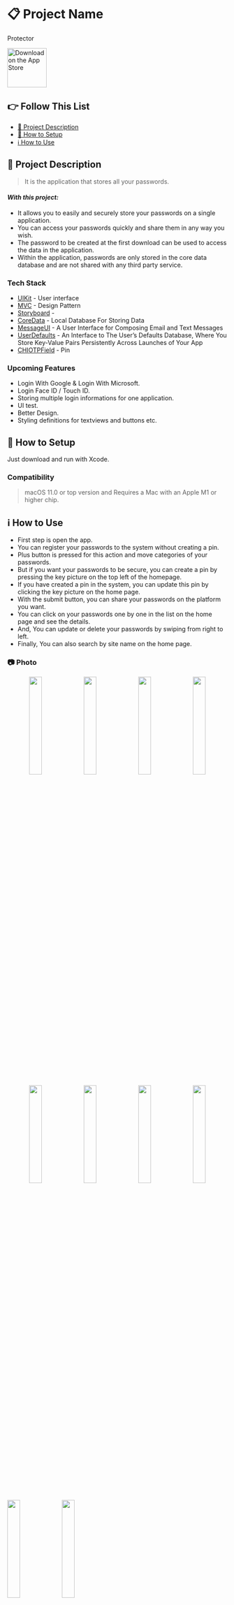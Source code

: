 # 📋 Project Name
Protector

<a href="https://apps.apple.com/tr/app/protector/id1667545548?l=tr" target="_blank"><img src="https://user-images.githubusercontent.com/49414644/215282404-d930a425-165c-435a-b2ac-a97bddfeb162.png" alt="Download on the App Store" height="90"/></a>

## 👉 Follow This List

- [🎯 Project Description](#-project-description)
- [🔧 How to Setup](#-how-to-setup)
- [ℹ️ How to Use](#-how-to-use)

## 🎯 Project Description 
> It is the application that stores all your passwords.

#### _With this project:_
- It allows you to easily and securely store your passwords on a single application.
- You can access your passwords quickly and share them in any way you wish.
- The password to be created at the first download can be used to access the data in the application.
- Within the application, passwords are only stored in the core data database and are not shared with any third party service.

### Tech Stack
- [UIKit] - User interface
- [MVC] - Design Pattern
- [Storyboard] -
- [CoreData] - Local Database For Storing Data
- [MessageUI] - A User Interface for Composing Email and Text Messages
- [UserDefaults] - An Interface to The User’s Defaults Database, Where You Store Key-Value Pairs Persistently Across Launches of Your App
- [CHIOTPField] - Pin

### Upcoming Features
- Login With Google & Login With Microsoft.
- Login Face ID / Touch ID.
- Storing multiple login informations for one application.
- UI test.
- Better Design.
- Styling definitions for textviews and buttons etc.

## 🔧 How to Setup
Just download and run with Xcode.
### Compatibility
>  macOS 11.0 or top version and Requires a Mac with an Apple M1 or higher chip.

## ℹ️ How to Use
- First step is open the app.
- You can register your passwords to the system without creating a pin.
- Plus button is pressed for this action and move categories of your passwords.
- But if you want your passwords to be secure, you can create a pin by pressing the key picture on the top left of the homepage.
- If you have created a pin in the system, you can update this pin by clicking the key picture on the home page.
- With the submit button, you can share your passwords on the platform you want.
- You can click on your passwords one by one in the list on the home page and see the details.
- And, You can update or delete your passwords by swiping from right to left.
- Finally, You can also search by site name on the home page.

### 📷 Photo
<p align="center">
<img src="https://user-images.githubusercontent.com/49414644/217657574-ee4f4b7d-be26-4443-bd1a-9d41e068a7d8.png" width="24%"/> 
<img src="https://user-images.githubusercontent.com/49414644/217657588-2d2514ab-052f-4ac6-9989-740454f71c88.png" width="24%"/> 
<img src="https://user-images.githubusercontent.com/49414644/217657608-2d78994c-d466-4a98-951c-88d4d1990a73.png" width="24%"/> 
<img src="https://user-images.githubusercontent.com/49414644/217657627-8b73e287-1b72-4744-8f77-39af889ebba8.png" width="24%"/> 
<img src="https://user-images.githubusercontent.com/49414644/217657845-0cea93f6-e5a4-4f6c-8824-402f73a48a2a.png" width="24%"/>
<img src="https://user-images.githubusercontent.com/49414644/217658097-78270bbb-c983-4848-8d89-2d65b02c5b45.png" width="24%"/> 
<img src="https://user-images.githubusercontent.com/49414644/217657896-67145aec-2056-4ba8-9ae0-2ff2012ad78f.png" width="24%"/> 
<img src="https://user-images.githubusercontent.com/49414644/217658023-d4a910f5-9cff-40b8-bf80-930d2ac1b996.png" width="24%"/>
<p align="left">
<img src="https://user-images.githubusercontent.com/49414644/217658048-40867ff9-38e9-4412-817d-8d4ae76d2569.png" width="24%"/> 
<img src="https://user-images.githubusercontent.com/49414644/217658065-43957101-b5bc-4883-a3b3-6d1050839518.png" width="24%"/> 
</p>
</p>

### 🎥 Video
> App Store didn't allow to account creation. Because of that, I changed login logic with pin.
- Version1
<video src="https://user-images.githubusercontent.com/49414644/210572707-8c96b9ab-8cee-49a8-8028-4b921b174637.mp4"></video>

## [🔝 Back to Top](#-follow-this-list) 

 [UIKit]: <https://developer.apple.com/documentation/uikit>
 [Storyboard]: <>
 [MVC]: <https://en.wikipedia.org/wiki/Model%E2%80%93view%E2%80%93controller>
 [CoreData]: <https://developer.apple.com/documentation/coredata>
 [MessageUI]: <https://developer.apple.com/documentation/messageui>
 [UserDefaults]: <https://developer.apple.com/documentation/foundation/userdefaults>
 [CHIOTPField]: <https://github.com/ChiliLabs/CHIOTPField>
